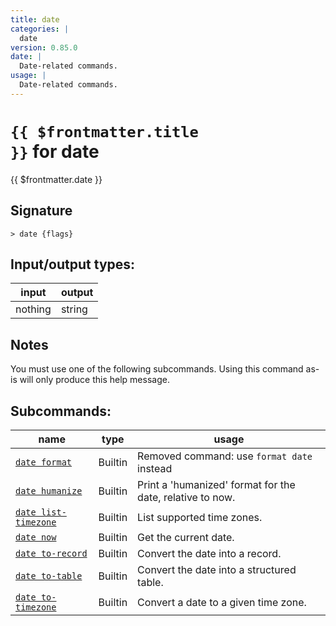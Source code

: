 ```yaml
---
title: date
categories: |
  date
version: 0.85.0
date: |
  Date-related commands.
usage: |
  Date-related commands.
---
```

<!-- This file is automatically generated. Please edit the command in https://github.com/nushell/nushell instead. -->

# <code>{{ $frontmatter.title }}</code> for date

<div class='command-title'>{{ $frontmatter.date }}</div>

## Signature

```> date {flags} ```


## Input/output types:

| input   | output |
| ------- | ------ |
| nothing | string |

## Notes
You must use one of the following subcommands. Using this command as-is will only produce this help message.

## Subcommands:

| name                                                         | type    | usage                                                     |
| ------------------------------------------------------------ | ------- | --------------------------------------------------------- |
| [`date format`](/commands/docs/date_format.md)               | Builtin | Removed command: use `format date` instead                |
| [`date humanize`](/commands/docs/date_humanize.md)           | Builtin | Print a 'humanized' format for the date, relative to now. |
| [`date list-timezone`](/commands/docs/date_list-timezone.md) | Builtin | List supported time zones.                                |
| [`date now`](/commands/docs/date_now.md)                     | Builtin | Get the current date.                                     |
| [`date to-record`](/commands/docs/date_to-record.md)         | Builtin | Convert the date into a record.                           |
| [`date to-table`](/commands/docs/date_to-table.md)           | Builtin | Convert the date into a structured table.                 |
| [`date to-timezone`](/commands/docs/date_to-timezone.md)     | Builtin | Convert a date to a given time zone.                      |
